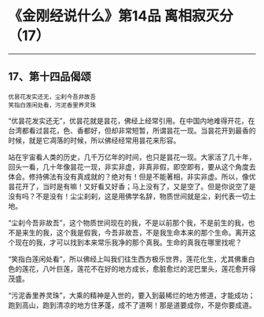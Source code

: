 # 《金刚经说什么》第14品 离相寂灭分（17）

------

## 17、第十四品偈颂

```
优昙花发实还无，尘刹今吾非故吾
笑指白莲闲处看，污泥香里养灵珠
```

“优昙花发实还无”，优昙花就是昙花，佛经上经常引用。在中国内地难得开花，在台湾都看过昙花，色、香都好，但却非常短暂，所谓昙花一现。当昙花开到最香的时候，就是它凋落的时候，所以佛经经常用昙花来形容。

站在宇宙看人类的历史，几千万亿年的时间，也只是昙花一现。大家活了几十年，回头一看，几十年像昙花一现，非实非虚，非真非假，即空即有，要从这个角度去体会。修持佛法有没有真成就的？绝对有！但是不能著相，非实非虚。所以，像优昙花开了，当时是有嘛！又好看又好香；马上没有了，又是空了。但是你说空了是没有吗？不是没有！尘尘刹刹，这是用佛学名辞，物质世间就是尘，刹代表一切土地。

“尘刹今吾非故吾”，这个物质世间现在的我，不是以前那个我，不是前生的我，也不是来生的我，这个我是假我，今吾非故吾，不是我生命本来的那个生命。离开这个现在的我，才可以找到本来常乐我净的那个真我。生命的真我在哪里找呢？

“笑指白莲闲处看”，所以佛经上叫我们往生西方极乐世界，莲花化生，尤其佛重白色的莲花，八叶巨莲，莲花不在好的地方成长，愈脏愈烂的泥巴里头，莲花愈开得茂盛。

“污泥香里养灵珠”，大乘的精神是入世的，要入到最稀烂的地方修道，才能成功；跑到高山，跑到清凉的地方住茅蓬，成不了道啊！那是道要成你，不是你要成道。


